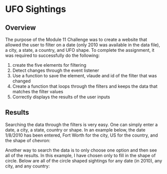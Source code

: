 # UFO Sightings

## Overview
The purpose of the Module 11 Challenge was to create a website that allowed the user to filter on a date (only 2010 was available in the data file), a city, a state, a country, and UFO shape.  To complete the assignment, it was required to successfully do the following:
1.  create the five elements for filtering
2.  Detect changes through the event listener
3.  Use a function to save the element, vlaude and id of the filter that was changed
4.  Create a function that loops through the filters and keeps the data that matches the filter values
5.  Correctly displays the results of the user inputs

## Results
Searching the data through the filters is very easy.  One can simply enter a date, a city, a state, country or shape.  In an example below, the date 1/8/2010 has been entered, Fort Worth for the city, US for the country, and the shape of chevron:

Another way to search the data is to only choose one option and then see all of the results.  In this example, I have chosen only to fill in the shape of circle.  Below are all of the circle shaped sightings for any date (in 2010), any city, and any country:
